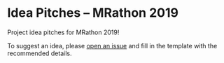 # Idea Pitches – MRathon 2019
Project idea pitches for MRathon 2019!

To suggest an idea, please [open an issue](https://github.com/mrathon/idea-pitches/issues/new/choose) and fill in the template with the recommended details.
